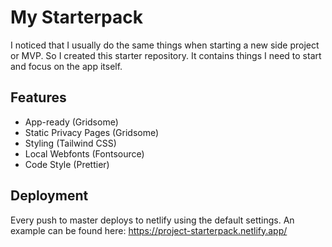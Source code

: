 # My Starterpack

I noticed that I usually do the same things when starting a new side project or MVP. So I created this starter repository. It contains things I need to start and focus on the app itself.

## Features
- App-ready (Gridsome)
- Static Privacy Pages (Gridsome)
- Styling (Tailwind CSS)
- Local Webfonts (Fontsource)
- Code Style (Prettier)

## Deployment
Every push to master deploys to netlify using the default settings. An example can be found here: https://project-starterpack.netlify.app/
